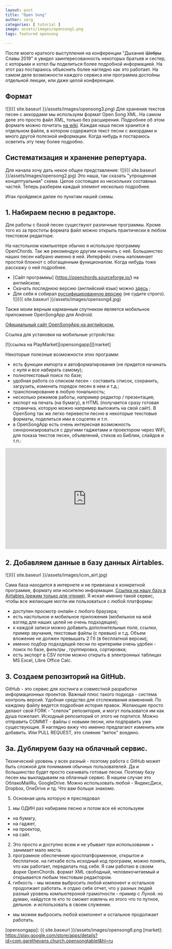 ```yaml
---
layout: post
title: "Open Song"
author: serg
categories: [ tutorial ]
image: assets/images/opensong1.png
tags: featured opensong 

---
```




После моего краткого выступления на конференции "Дыхание ~~Шобры~~ Славы 2019" я увидел заинтересованность некоторых братьев и сестер, с которыми и хотел бы поделиться более подробной информацией. На этот раз постараюсь объяснить более наглядно как это работает. 
На самом деле возможности каждого сервиса или программа достойны отдельной лекции, или даже целой конференции.
 
## Формат
![]({{ site.baseurl }}/assets/images/opensong3.png)
Для хранения текстов песен с аккордами мы используем формат Open Song XML. На самом деле это просто файл XML, только без расширения. Подробнее об этом формате можно почитать [на wiki](https://ru.wikipedia.org/wiki/XML).
Каждая наша песня хранится в отдельном файле, в котором содержится текст песни с аккордами и много другой полезной информации. Когда нибудь я постараюсь осветить эту тему более подробно.

## Систематизация и хранение репертуара.
Для начала хочу дать некое общее представление:
![]({{ site.baseurl }}/assets/images/opensong2.jpg)
Это наша, так сказать "упрощенная концептуальная" схема. Целое состоящее из нескольких составных частей. 
Теперь разберем каждый элемент несколько подробнее.

Итак пройдемся далее по пунктам нашей схемы.

## 1. Набираем песню в редакторе. 
Для работы с базой песен существуют различные программы. Кроме того из за простоты формата файл можно открыть практически в любом текстовом редакторе.

На настольном компьютере обычно я использую программу OpenChords. Так же рекомендую другим начинать с неё. Большинство наших песен набрано именно в ней. Интерфейс очень напоминает простой блокнот с обогащенным функционалом. Когда нибудь тоже расскажу о ней подробнее. 
- [Сайт программы] (https://openchords.sourceforge.io/) на английском;
- Скачать последнюю версию (английский язык) можно [здесь](https://sourceforge.net/projects/openchords/files/latest/download) ; 
- Для себя я собирал [руссифицированную версию](https://cloud.mail.ru/public/Evo3/A8AHSL1kQ) (не судите строго). 
![]({{ site.baseurl }}/assets/images/opensong4.jpg)

Также моим верным карманным спутником является мобильное приложение OpenSongApp для Android.

[Официальный сайт OpenSongApp на английском.](https://www.opensongapp.com/) 

Ссылка для установки на мобильные устройства:

[![ссылка на PlayMarket][opensongapp]][market]

Некоторые полезные возможности этих программ:
- есть функции импорта и автоформатирования (не придется начинать с нуля и все набирать самому);
- полнотекстовый поиск по базе;
- удобная работа со списком песен - составить список, сохранить, загрузить, изменить порядок песен в нем и т.д.;
- транспонирование в любую тональность;
- несколько режимов работы, например редактор / презентация;
- экспорт на печать (на бумагу), в HTML (получается  сразу готовая страничка, которую можно например выложить на свой сайт). В OpenSong так же легко перевести песню в некоторые текстовые форматы, поделиться ими в соцсетях и т.п.
- в OpenSongApp есть очень интересная возможность синхронизироваться с другими гаджетами и проектором через WiFi, для показа текстов песен, объявлений, стихов из Библии, слайдов и т.п.:
<p><iframe style="width:100%;" height="315" src="https://www.youtube.com/embed/xdti4Kh3qf8?rel=0&amp;showinfo=0" frameborder="0" allowfullscreen></iframe></p>

## 2. Добавляем данные в базу данных Airtables.
![]({{ site.baseurl }}/assets/images/icon_airt.jpg)

Сама база находится в интернете и не привязана к конкретной программе, формату или носителю информации. [Ссылка на нашу базу в Airtables (режим только для чтения)](https://airtable.com/shrf59t6LkyvGAQ4R).
Я искал именно такой сервис, чтобы все желающие могли им пользоваться с любой платформы:
- доступен просмотр онлайн с любого браузера;
- есть настольное и мобильное приложения (мобильное на мой взгляд для наших целей не очень подходящее);
- к каждой записи можно добавить дополнительные поля, ссылки, пример звучания, текстовые файлы (с превью) и т.д. Объем вложение не должен превышать 2 Гб (в бесплатной версии);
- именно подбор подходящей песни по критериям  очень удобен - поиск по базе, фильтры , группировка, сортировка;
- есть экспорт в CSV потом можно открыть в электронных таблицах MS Excel, Libre Office Calc.

## 3. Создаем репозиторий на GitHub.
GitHub - это сервис для хостинга и совместной разработки информационных проектов. Важный плюс такого подхода - система контроль версий. Удобная средство для отслеживания изменений. По каждому файлу ведется подробная история правок. Желающие просто делают свой FORK - "слепок" репозитория, и могут пользоватся им как душа пожелает. Исходный репозиторий от этого не портится.
Можно отправить COMMIT - файлы с новыми песни, или подправить уже существующие. Я наглядно вижу что именно предлагают изменить или добавить. Или PULL REQUEST, это слияние "веток" воедино.

## 3a. Дублируем базу на облачный сервис.
Технический уровень у всех разный - поэтому работа с GitHub может быть сложной для понимания  обычных пользователей. Да и большинство будет просто скачивать готовые песни. Поэтому базу песен мы выкладываем на облачный сервис. В нашем случае это ОблакоMailRu, GoogleDrive. 
Можно использовать любой - ЯндексДиск, Dropbox, OneDrive и тд. Что вам больше знакомо.


5. Основная цель которую я преследовал 
1) мы ОДИН раз набираем песню и потом все её используем
- на бумагу,
- на гаджет,
- на проектор,
- на сайт.
2) Это просто и доступно всем и не убывает при использовании + занимает мало места.
3) програмное обеспечение кросплатформенное, открытое и бесплатное. на гитхабе есть исходный код программ, можно понять, что как работает, переделать под себя. Я сам работаю в своем форке OpenChords.  формат XML свободный, человекочитаемый и открывается любым текстовым редактором.
4) гибкость - мы можем выбросить любой компонент и остальное продолжает работать.
я отдаю себе отчет, что у разных людей разный уровень компьютероной грамотности - пример с Луной.
но думаю, найдутся те кто то сможет извлечь из этого что то путное, дельное. и использовать в своем служении.
+ мы можем выбросить любой компонент и остальное продолжает работать.

[opensongapp]: {{ site.baseurl }}/assets/images/opensong6.png
[market]: https://play.google.com/store/apps/details?id=com.garethevans.church.opensongtablet&hl=ru 